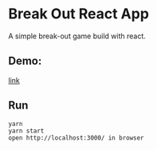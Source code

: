 # Break Out React App

A simple break-out game build with react.

## Demo:

[link](http://hfa0.github.io/react-break-out)

## Run

```
yarn
yarn start
open http://localhost:3000/ in browser
```
